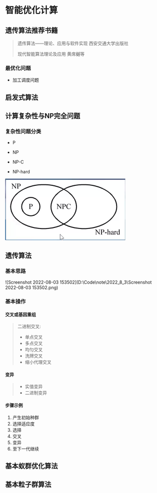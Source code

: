 # 智能优化计算

## 遗传算法推荐书籍

> 遗传算法——理论、应用与软件实现 西安交通大学出版社
>
> 现代智能算法理论及应用 黄席樾等

### 最优化问题

* 加工调度问题

## 启发式算法

## 计算复杂性与NP完全问题

### 复杂性问题分类

* P

* NP

* NP-C

* NP-hard

![image-20220803152615240](.\image-20220803152615240.png)



## 遗传算法

### 基本思路

![Screenshot 2022-08-03 153502](D:\Code\note\2022_8_3\Screenshot 2022-08-03 153502.png)

### 基本操作

#### 交叉或基因重组

> 二进制交叉:
>
> * 单点交叉
> * 多点交叉
> * 均匀交叉
> * 洗牌交叉
> * 缩小代理交叉

#### 变异

> * 实值变异
> * 二进制变异

#### 步骤示例

1. 产生初始种群
2. 选择适应度
3. 选择
4. 交叉
5. 变异
6. 至下一代继续

## 基本蚁群优化算法

## 基本粒子群算法

